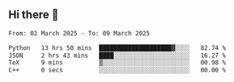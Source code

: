 ## Hi there 👋

<!--
**Bojupi/Bojupi** is a ✨ _special_ ✨ repository because its `README.md` (this file) appears on your GitHub profile.

Here are some ideas to get you started:

- 🔭 I’m currently working on ...
- 🌱 I’m currently learning ...
- 👯 I’m looking to collaborate on ...
- 🤔 I’m looking for help with ...
- 💬 Ask me about ...
- 📫 How to reach me: ...
- 😄 Pronouns: ...
- ⚡ Fun fact: ...
-->

<!--START_SECTION:waka-->

```txt
From: 02 March 2025 - To: 09 March 2025

Python   13 hrs 50 mins  ████████████████████▓░░░░   82.74 %
JSON     2 hrs 43 mins   ████░░░░░░░░░░░░░░░░░░░░░   16.27 %
TeX      9 mins          ▒░░░░░░░░░░░░░░░░░░░░░░░░   00.98 %
C++      0 secs          ░░░░░░░░░░░░░░░░░░░░░░░░░   00.00 %
```

<!--END_SECTION:waka-->
